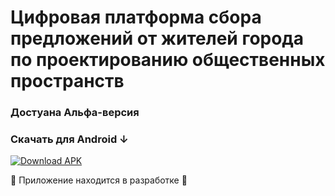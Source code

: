 # Цифровая платформа сбора предложений от жителей города по проектированию общественных пространств 

### Достуана Альфа-версия
### Скачать для Android ↓

[![Download APK](https://cdn-icons-png.flaticon.com/128/5234/5234222.png)](https://github.com/AlexeyTolstov/FMJC_Application/raw/main/application.apk)

🚧 Приложение находится в разработке 🚧
